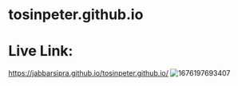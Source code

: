 # tosinpeter.github.io


# Live Link:
https://jabbarsipra.github.io/tosinpeter.github.io/
![1676197693407](https://user-images.githubusercontent.com/83250810/218305679-98b60fb9-3887-4b88-9c92-c81cb489b5ae.png)
